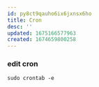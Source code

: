 ```yaml
---
id: py8ct9qauho6ix6jxnsx6ho
title: Cron
desc: ''
updated: 1675166577963
created: 1674659800258
---
```


### edit cron
```shell
sudo crontab -e
```